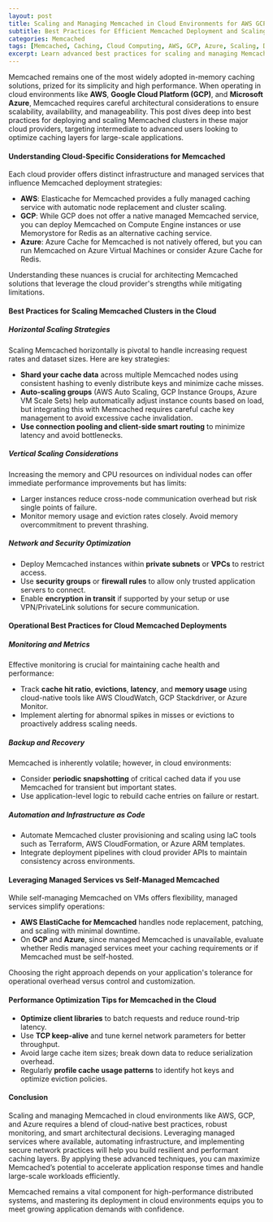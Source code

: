 ```yaml
---
layout: post
title: Scaling and Managing Memcached in Cloud Environments for AWS GCP and Azure
subtitle: Best Practices for Efficient Memcached Deployment and Scaling in AWS GCP and Azure Cloud Platforms
categories: Memcached
tags: [Memcached, Caching, Cloud Computing, AWS, GCP, Azure, Scaling, Distributed Systems, Performance Optimization]
excerpt: Learn advanced best practices for scaling and managing Memcached in cloud environments such as AWS GCP and Azure to optimize caching performance and reliability.
---
```

Memcached remains one of the most widely adopted in-memory caching solutions, prized for its simplicity and high performance. When operating in cloud environments like **AWS**, **Google Cloud Platform (GCP)**, and **Microsoft Azure**, Memcached requires careful architectural considerations to ensure scalability, availability, and manageability. This post dives deep into best practices for deploying and scaling Memcached clusters in these major cloud providers, targeting intermediate to advanced users looking to optimize caching layers for large-scale applications.

#### Understanding Cloud-Specific Considerations for Memcached

Each cloud provider offers distinct infrastructure and managed services that influence Memcached deployment strategies:

- **AWS**: Elasticache for Memcached provides a fully managed caching service with automatic node replacement and cluster scaling.
- **GCP**: While GCP does not offer a native managed Memcached service, you can deploy Memcached on Compute Engine instances or use Memorystore for Redis as an alternative caching service.
- **Azure**: Azure Cache for Memcached is not natively offered, but you can run Memcached on Azure Virtual Machines or consider Azure Cache for Redis.

Understanding these nuances is crucial for architecting Memcached solutions that leverage the cloud provider's strengths while mitigating limitations.

#### Best Practices for Scaling Memcached Clusters in the Cloud

##### Horizontal Scaling Strategies

Scaling Memcached horizontally is pivotal to handle increasing request rates and dataset sizes. Here are key strategies:

- **Shard your cache data** across multiple Memcached nodes using consistent hashing to evenly distribute keys and minimize cache misses.
- **Auto-scaling groups** (AWS Auto Scaling, GCP Instance Groups, Azure VM Scale Sets) help automatically adjust instance counts based on load, but integrating this with Memcached requires careful cache key management to avoid excessive cache invalidation.
- **Use connection pooling and client-side smart routing** to minimize latency and avoid bottlenecks.

##### Vertical Scaling Considerations

Increasing the memory and CPU resources on individual nodes can offer immediate performance improvements but has limits:

- Larger instances reduce cross-node communication overhead but risk single points of failure.
- Monitor memory usage and eviction rates closely. Avoid memory overcommitment to prevent thrashing.

##### Network and Security Optimization

- Deploy Memcached instances within **private subnets** or **VPCs** to restrict access.
- Use **security groups** or **firewall rules** to allow only trusted application servers to connect.
- Enable **encryption in transit** if supported by your setup or use VPN/PrivateLink solutions for secure communication.

#### Operational Best Practices for Cloud Memcached Deployments

##### Monitoring and Metrics

Effective monitoring is crucial for maintaining cache health and performance:

- Track **cache hit ratio**, **evictions**, **latency**, and **memory usage** using cloud-native tools like AWS CloudWatch, GCP Stackdriver, or Azure Monitor.
- Implement alerting for abnormal spikes in misses or evictions to proactively address scaling needs.

##### Backup and Recovery

Memcached is inherently volatile; however, in cloud environments:

- Consider **periodic snapshotting** of critical cached data if you use Memcached for transient but important states.
- Use application-level logic to rebuild cache entries on failure or restart.

##### Automation and Infrastructure as Code

- Automate Memcached cluster provisioning and scaling using IaC tools such as Terraform, AWS CloudFormation, or Azure ARM templates.
- Integrate deployment pipelines with cloud provider APIs to maintain consistency across environments.

#### Leveraging Managed Services vs Self-Managed Memcached

While self-managing Memcached on VMs offers flexibility, managed services simplify operations:

- **AWS ElastiCache for Memcached** handles node replacement, patching, and scaling with minimal downtime.
- On **GCP** and **Azure**, since managed Memcached is unavailable, evaluate whether Redis managed services meet your caching requirements or if Memcached must be self-hosted.

Choosing the right approach depends on your application's tolerance for operational overhead versus control and customization.

#### Performance Optimization Tips for Memcached in the Cloud

- **Optimize client libraries** to batch requests and reduce round-trip latency.
- Use **TCP keep-alive** and tune kernel network parameters for better throughput.
- Avoid large cache item sizes; break down data to reduce serialization overhead.
- Regularly **profile cache usage patterns** to identify hot keys and optimize eviction policies.

#### Conclusion

Scaling and managing Memcached in cloud environments like AWS, GCP, and Azure requires a blend of cloud-native best practices, robust monitoring, and smart architectural decisions. Leveraging managed services where available, automating infrastructure, and implementing secure network practices will help you build resilient and performant caching layers. By applying these advanced techniques, you can maximize Memcached’s potential to accelerate application response times and handle large-scale workloads efficiently.

Memcached remains a vital component for high-performance distributed systems, and mastering its deployment in cloud environments equips you to meet growing application demands with confidence.
